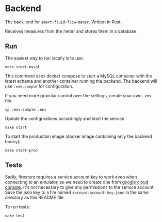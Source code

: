 # Backend

The back-end for `smart-fluid-flow-meter`. Written in Rust.

Receives measures from the meter and stores them in a database.

## Run

The easiest way to run locally is to use:

```
make start-mysql
```

This command uses docker compose to start a MySQL container with the latest schema and another container running the backend. The backend will use `.env.sample` for configuration.

If you need more granular control over the settings, create your own `.env` file:

```
cp .env.sample .env
```

Update the configurations accordingly and start the service.

```
make start
```

To start the production image (docker image containing only the backend binary):

```
make start-prod
```

## Tests

Sadly, firestore requires a service account key to work even when connecting to an emulator, so we need to create one from [google cloud console](https://console.cloud.google.com/iam-admin/serviceaccounts). It's not necessary to give any permissions to the service account. Save the json key to a file named `service-account-key.json` in the same directory as this README file.

To run tests:

```
make test
```
